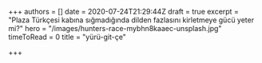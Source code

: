 +++
authors = []
date = 2020-07-24T21:29:44Z
draft = true
excerpt = "Plaza Türkçesi kabına sığmadığında dilden fazlasını kirletmeye gücü yeter mi?"
hero = "/images/hunters-race-mybhn8kaaec-unsplash.jpg"
timeToRead = 0
title = "yürü-git-çe"

+++
